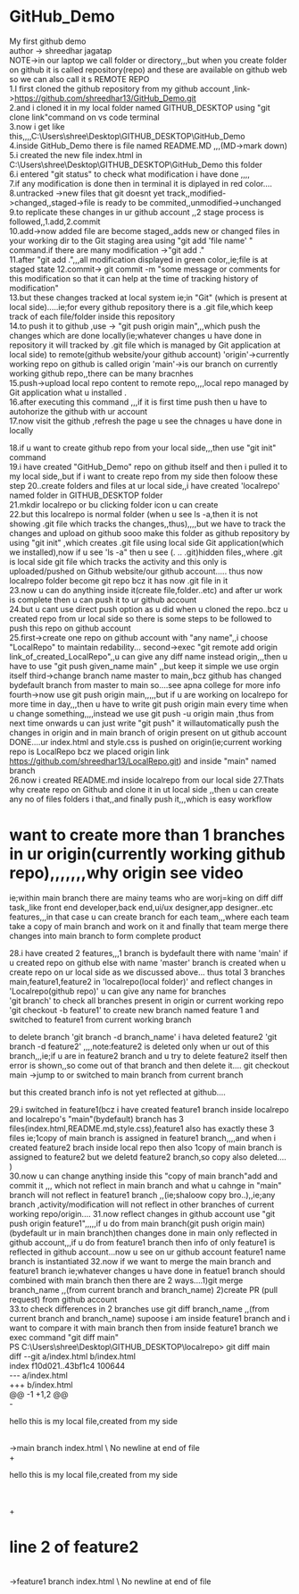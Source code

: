 # GitHub_Demo
My first github demo
<br>
author -> shreedhar jagatap
<br>
NOTE->in our laptop we call folder or directory,,,but when you create folder on github it is called repository(repo) and these are available on github web so we can also call it s REMOTE REPO<br>
1.I first cloned the github repository from my github account ,link->https://github.com/shreedhar13/GitHub_Demo.git<br>
2.and i cloned it in my local folder named GITHUB_DESKTOP using "git clone link"command on vs code terminal<br>
3.now i get like this,,,,C:\Users\shree\Desktop\GITHUB_DESKTOP\GitHub_Demo<br>
4.inside GitHub_Demo there is file named README.MD ,,,(MD->mark down)<br>
5.i created the new file index.html in C:\Users\shree\Desktop\GITHUB_DESKTOP\GitHub_Demo this folder<br>
6.i entered "git status" to check what modification i have done ,,,,<br>
7.if any modification is done then in terminal it is diplayed in red color....<br>
8.untracked ->new files that git doesnt yet track,,modified->changed,,staged->file is ready to be commited,,unmodified->unchanged<br>
9.to replicate these changes in ur github account ,,2 stage process is followed,,1.add,2.commit<br>
10.add->now added file are become staged,,adds new or changed files in your working dir to the Git staging area using "git add 'file name' " command.if there are many modification ->"git add ."<br>
11.after "git add .",,,all modification displayed in green color,,ie;file is at staged state
12.commit-> git commit -m "some message or comments for this modification so that it can help at the time of tracking history of modification"<br>
13.but these changes tracked at local system ie;in "Git" (which is present at local side).....ie;for every github repository there is a .git file,which keep track of each file/folder inside this repository<br>
14.to push it to github ,use -> "git push origin main",,,which push the changes which are done locally(ie;whatever changes u have done in repository it will tracked by .git file which is managed by Git application at local side) to remote(github website/your github account)
'origin'->currently working repo on github is called origin
'main'->is our branch on currently working github repo,,there can be many bracnhes<br>
15.push->upload local repo content to remote repo,,,,local repo managed  by Git application what u installed .<br>
16.after executing this command ,,,if it is first time push then u have to autohorize the github with ur account<br>
17.now visit the github ,refresh the page u see the chnages u have done in locally<br>

18.if u want to create github repo from your local side,,,then use "git init" command<br>
19.i have created "GitHub_Demo" repo on github itself and then i pulled it to my local side,,but if i want to create repo from my side then foloow these step
20..create folders and files at ur local side,,i have created 'localrepo' named folder in GITHUB_DESKTOP folder<br>
21.mkdir localrepo or bu clicking folder icon u can create<br>
22.but this localrepo is normal folder (when u see ls -a,then it is not showing .git file which tracks the changes,,thus),,,,but we have to track the changes and upload on github sooo make this folder as github repository by using "git init" ,which creates .git file using local side Git application(which we installed),now if u see 'ls -a" then u see (. .. .git)hidden files,,where .git is local side git file which tracks the activity and this only is uploaded/pushed on Github website/our github account.....
thus now localrepo folder become git repo bcz it has now .git file in it<br>
23.now u can do anything inside it(create file,folder..etc) and after ur work is complete then u can push it to ur github account<br>
24.but u cant use direct push option  as u did when u cloned the repo..bcz u created repo from ur local side so there is some steps to be followed to push this repo on github account<br>
25.first->create one repo on github account with "any name",,i choose "LocalRepo" to maintain redability...
   second->exec "git remote add origin link_of_created_LocalRepo",,u can give any diff name instead origin,,,then u have to use "git push given_name main" ,,but keep it simple we use orgin itself
   third->change branch name master to main,,bcz github has changed bydefault branch from master to main so....see apna college for more info
   fourth->now use git push origin main,,,,,but if u are working on localrepo for more time in day,,,then u have to write git push origin main every time when u change something,,,,instead we use git push -u origin main   ,thus from next time onwards u can just write "git push" it willautomatically push the changes in origin and in main branch of origin present on ut github account
   DONE....ur index.html and style.css is pushed on origin(ie;current working repo is LocalRepo bcz we placed origin link https://github.com/shreedhar13/LocalRepo.git)
   and inside "main" named branch<br>
26.now i created README.md  inside localrepo from our local side
27.Thats why create repo on Github and clone it in ut local side ,,then u can create any no of files folders i that,,and finally push it,,,which is easy workflow<br>

# want to create more than 1 branches in ur origin(currently working github repo),,,,,,,why origin see video<br>
ie;within main branch there are mainy teams who are worj=king on diff diff task,,like front end developer,back end,ui/ux designer,app designer..etc features,,,in that case u can create branch for each team,,,where each team take a copy of main branch and work on it and finally that team merge there changes into main branch to form complete product<br>

28.i have created 2 features,,,1 branch is bydefault there with name 'main'  if u created repo on github
  else with name 'master' branch is created  when u create repo on ur local side as we discussed above...
  thus total 3 branches main,feature1,feature2  in 'localrepo(local folder)' and reflect changes in 'Localrepo(github repo)'  u can give any name for branches<br>
  'git branch' to check all branches present in origin or current working repo
  'git checkout -b feature1' to create new branch named feature 1 and switched to feature1 from current working branch<br>

  to delete branch 'git branch -d branch_name'
  i hava deleted feature2 'git branch -d feature2' ,,,,note:feature2 is deleted only when ur out of this branch,,,ie;if u are in feature2 branch and u try to delete feature2 itself then error is shown,,so come out of that branch and then delete it....
  git checkout main ->jump to or switched to main branch from current branch<br>

  but this created branch info is not yet reflected at github....<br>

29.i switched in feature1(bcz i have created feature1 branch inside localrepo and localrepo's "main"(bydefault) branch has 3 files(index.html,README.md,style.css),feature1 also has exactly these 3 files ie;1copy of main branch is assigned in feature1 branch,,,,and when i created feature2 brach inside local repo then also 1copy of main branch is assigned to feature2 but we deletd feature2 branch,so copy also deleted.... )<br>
30.now u can change anything inside this "copy of main branch"add and commit it ,,, which not reflect in main branch and what u cahnge in "main" branch will not reflect in feature1 branch ,,(ie;shaloow copy bro..),,ie;any branch ,activity/modification will not reflect in other branches of current working repo/origin.... 
31.now reflect changes in github account use "git push origin feature1",,,,,if u do from main branch(git push origin main)(bydefault ur in main branch)then changes done in main only reflected in github account,,,if u do from feature1 branch then info of only feature1 is reflected in github account...now u see on ur github account feature1 name branch is instantiated
32.now if we want to merge the main branch and feature1 branch ie;whatever changes u have done in featue1 branch should combined with main branch then there are 2 ways....1)git merge branch_name  ,,(from current branch and branch_name)  2)create PR (pull request) from github account<br>
33.to check differences in 2 branches use git diff branch_name  ,,(from current branch and branch_name)
  supoose i am inside feature1 branch and i want to compare it with main branch then from inside feature1 branch we exec command     "git diff main"<br>
  PS C:\Users\shree\Desktop\GITHUB_DESKTOP\localrepo> git diff main<br>
diff --git a/index.html b/index.html<br>
index f10d021..43bf1c4 100644<br>
--- a/index.html<br>
+++ b/index.html<br>
@@ -1 +1,2 @@<br>
-<p>hello this is my local file,created from my side</p> <br>   ->main branch index.html
\ No newline at end of file<br>
+<p>hello this is my local file,created from my side</p>   <br>  
+<h1>line 2 of feature2</h1> <br>                              ->feature1 branch index.html
\ No newline at end of file<br>